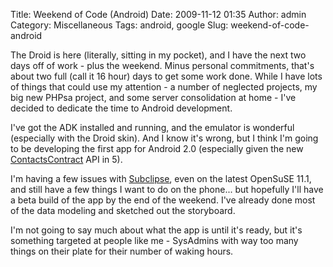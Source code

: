 Title: Weekend of Code (Android)
Date: 2009-11-12 01:35
Author: admin
Category: Miscellaneous
Tags: android, google
Slug: weekend-of-code-android

The Droid is here (literally, sitting in my pocket), and I have the next
two days off of work - plus the weekend. Minus personal commitments,
that's about two full (call it 16 hour) days to get some work done.
While I have lots of things that could use my attention - a number of
neglected projects, my big new PHPsa project, and some server
consolidation at home - I've decided to dedicate the time to Android
development.

I've got the ADK installed and running, and the emulator is wonderful
(especially with the Droid skin). And I know it's wrong, but I think I'm
going to be developing the first app for Android 2.0 (especially given
the new [ContactsContract][] API in 5).

I'm having a few issues with [Subclipse][], even on the latest OpenSuSE
11.1, and still have a few things I want to do on the phone... but
hopefully I'll have a beta build of the app by the end of the weekend.
I've already done most of the data modeling and sketched out the
storyboard.

I'm not going to say much about what the app is until it's ready, but
it's something targeted at people like me - SysAdmins with way too many
things on their plate for their number of waking hours.

  [ContactsContract]: http://developer.android.com/reference/android/provider/ContactsContract.html
  [Subclipse]: http://subclipse.tigris.org/
